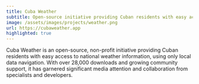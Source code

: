 ```yaml
---
title: Cuba Weather
subtitle: Open-source initiative providing Cuban residents with easy access to national weather information.Iniciativa sin fines de lucro que proporciona a los residentes cubanos un fácil acceso a la información meteorológica nacional.
image: /assets/images/projects/weather.png
url: https://cubaweather.app
highlighted: true
---
```


Cuba Weather is an open-source, non-profit initiative providing Cuban residents with easy access to national weather information, using only local data navigation. With over 28,000 downloads and growing community support, it has garnered significant media attention and collaboration from specialists and developers.
